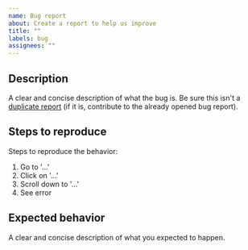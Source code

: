 ```yaml
---
name: Bug report
about: Create a report to help us improve
title: ""
labels: bug
assignees: ""
---
```


## Description

A clear and concise description of what the bug is. Be sure this isn't a
[duplicate report](https://github.com/LastTalon/sentinel/issues) (if it is,
contribute to the already opened bug report).

## Steps to reproduce

Steps to reproduce the behavior:

1. Go to '...'
2. Click on '...'
3. Scroll down to '...'
4. See error

## Expected behavior

A clear and concise description of what you expected to happen.
